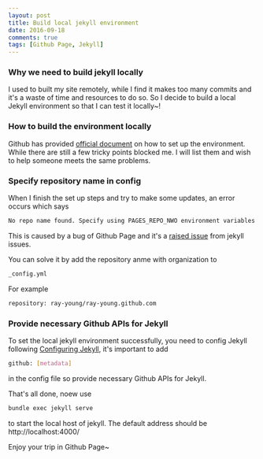 ```yaml
---
layout: post
title: Build local jekyll environment
date: 2016-09-18
comments: true
tags: [Github Page, Jekyll]
---
```


### Why we need to build jekyll locally
I used to built my site remotely, while I find it makes too many commits and 
it's a waste of time and resources to do so. So I decide to build a local 
Jekyll environment so that I can test it locally~!

### How to build the environment locally
Github has provided [official document][1] on how to set up the environment. 
While there are still a few tricky points blocked me. I will list them and 
wish to help someone meets the same problems.

### Specify repository name in config
When I finish the set up steps and try to make some updates, an error occurs which says

```bash
No repo name found. Specify using PAGES_REPO_NWO environment variables
```

This is caused by a bug of Github Page and it's a [raised issue][2] from jekyll
issues.

You can solve it by add the repository anme with organization to 

```bash
_config.yml
```

For example

```bash
repository: ray-young/ray-young.github.com
```

### Provide necessary Github APIs for Jekyll
To set the local jekyll environment successfully, you need to config Jekyll
following [Configuring Jekyll][3], it's important to add 

```bash
github: [metadata]
```
in the config file so provide necessary Github APIs for Jekyll.

That's all done, noew use

```bash
bundle exec jekyll serve
``` 
to start the local host of jekyll. The default address should be http://localhost:4000/ 

Enjoy your trip in Github Page~

[1]: https://help.github.com/articles/setting-up-your-github-pages-site-locally-with-jekyll/
[2]: https://github.com/jekyll/jekyll/issues/4705
[3]: https://help.github.com/articles/configuring-jekyll/
